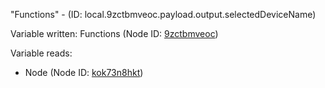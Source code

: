 "Functions" - (ID: local.9zctbmveoc.payload.output.selectedDeviceName)

Variable written:
Functions (Node ID: [9zctbmveoc](../nodes/9zctbmveoc.md))

Variable reads:
* Node (Node ID: [kok73n8hkt](../nodes/kok73n8hkt.md))
